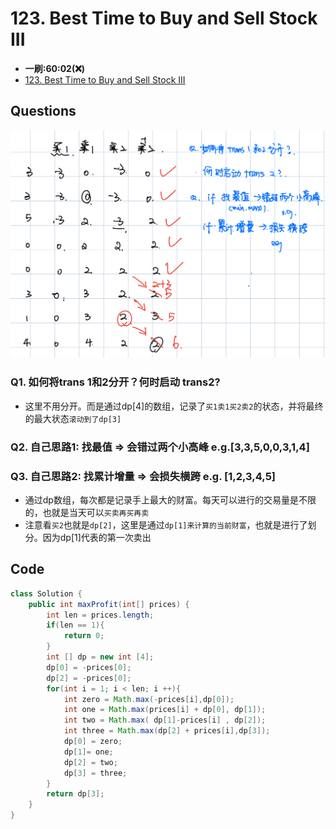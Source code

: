 # 123. Best Time to Buy and Sell Stock III
* **一刷:60:02(❌)**
* [123. Best Time to Buy and Sell Stock III](https://leetcode.com/problems/best-time-to-buy-and-sell-stock-iii/description/)

## Questions
![image](https://github.com/TomasZhu0321/LeetCode_Algorithm/blob/main/Chapter9_DP/img/123.jpg)
### Q1. 如何将trans 1和2分开？何时启动 trans2?
* 这里不用分开。而是通过dp[4]的数组，记录了`买1卖1买2卖2`的状态，并将最终的最大状态`滚动到了dp[3]`
### Q2. 自己思路1: 找最值 => 会错过两个小高峰 e.g.[3,3,5,0,0,3,1,4]
### Q3. 自己思路2: 找累计增量 => 会损失横跨 e.g. [1,2,3,4,5]
* 通过dp数组，每次都是记录手上最大的财富。每天可以进行的交易量是不限的，也就是当天可以`买卖再买再卖`
* 注意看`买2`也就是`dp[2]`，这里是通过`dp[1]来计算的当前财富`，也就是进行了划分。因为dp[1]代表的第一次卖出

## Code
```java
class Solution {
    public int maxProfit(int[] prices) {
        int len = prices.length;
        if(len == 1){
            return 0;
        }
        int [] dp = new int [4];
        dp[0] = -prices[0];
        dp[2] = -prices[0];
        for(int i = 1; i < len; i ++){
            int zero = Math.max(-prices[i],dp[0]);
            int one = Math.max(prices[i] + dp[0], dp[1]);
            int two = Math.max( dp[1]-prices[i] , dp[2]);
            int three = Math.max(dp[2] + prices[i],dp[3]);
            dp[0] = zero;
            dp[1]= one;
            dp[2] = two;
            dp[3] = three;
        }
        return dp[3];
    }
}
```

